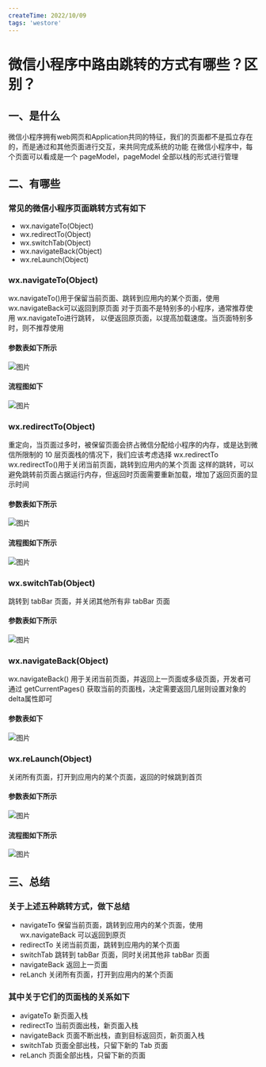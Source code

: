 ```yaml
---
createTime: 2022/10/09
tags: 'westore'
---
```

# 微信小程序中路由跳转的方式有哪些？区别？

## 一、是什么

微信小程序拥有web网页和Application共同的特征，我们的页面都不是孤立存在的，而是通过和其他页面进行交互，来共同完成系统的功能
在微信小程序中，每个页面可以看成是一个 pageModel，pageModel 全部以栈的形式进行管理

## 二、有哪些

### 常见的微信小程序页面跳转方式有如下

* wx.navigateTo(Object)
* wx.redirectTo(Object)
* wx.switchTab(Object)
* wx.navigateBack(Object)
* wx.reLaunch(Object)

### wx.navigateTo(Object)

wx.navigateTo()用于保留当前页面、跳转到应用内的某个页面，使用 wx.navigateBack可以返回到原页面
对于页面不是特别多的小程序，通常推荐使用 wx.navigateTo进行跳转， 以便返回原页面，以提高加载速度。当页面特别多时，则不推荐使用

#### 参数表如下所示

![图片](../assets/westore/navigateTo.webp)

#### 流程图如下

![图片](../assets/westore/navigateTo2.webp)

### wx.redirectTo(Object)

重定向，当页面过多时，被保留页面会挤占微信分配给小程序的内存，或是达到微信所限制的 10 层页面栈的情况下，我们应该考虑选择 wx.redirectTo
wx.redirectTo()用于关闭当前页面，跳转到应用内的某个页面
这样的跳转，可以避免跳转前页面占据运行内存，但返回时页面需要重新加载，增加了返回页面的显示时间

#### 参数表如下所示

![图片](../assets/westore/redirectTo.webp)

#### 流程图如下所示

![图片](../assets/westore/redirectTo2.webp)

### wx.switchTab(Object)

跳转到 tabBar 页面，并关闭其他所有非 tabBar 页面

#### 参数表如下所示

![图片](../assets/westore/switchTab.webp)

### wx.navigateBack(Object)

wx.navigateBack() 用于关闭当前页面，并返回上一页面或多级页面，开发者可通过 getCurrentPages() 获取当前的页面栈，决定需要返回几层则设置对象的delta属性即可

#### 参数表如下

![图片](../assets/westore/navigateBack.webp)

### wx.reLaunch(Object)

关闭所有页面，打开到应用内的某个页面，返回的时候跳到首页

#### 参数表如下所示

![图片](../assets/westore/reLaunch.webp)

#### 流程图如下所示

![图片](../assets/westore/reLaunch2.webp)

## 三、总结

### 关于上述五种跳转方式，做下总结

* navigateTo 保留当前页面，跳转到应用内的某个页面，使用 wx.navigateBack 可以返回到原页
* redirectTo 关闭当前页面，跳转到应用内的某个页面
* switchTab 跳转到 tabBar 页面，同时关闭其他非 tabBar 页面
* navigateBack 返回上一页面
* reLanch 关闭所有页面，打开到应用内的某个页面

### 其中关于它们的页面栈的关系如下

* avigateTo 新页面入栈
* redirectTo 当前页面出栈，新页面入栈
* navigateBack 页面不断出栈，直到目标返回页，新页面入栈
* switchTab 页面全部出栈，只留下新的 Tab 页面
* reLanch 页面全部出栈，只留下新的页面
